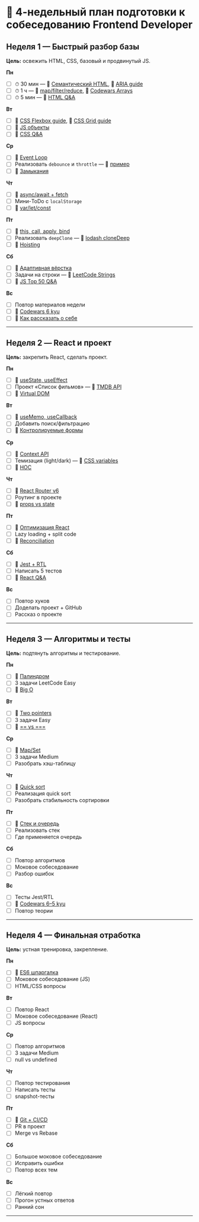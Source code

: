 # 📅 4-недельный план подготовки к собеседованию Frontend Developer

## **Неделя 1 — Быстрый разбор базы**
**Цель:** освежить HTML, CSS, базовый и продвинутый JS.

**Пн**
- [ ] ⏱ 30 мин — 🔗 [Семантический HTML](https://developer.mozilla.org/ru/docs/Glossary/Semantics#%D0%B2_html), 🔗 [ARIA guide](https://developer.mozilla.org/ru/docs/Web/Accessibility/ARIA)
- [ ] ⏱ 1 ч — 🔗 [map/filter/reduce](https://learn.javascript.ru/array-methods), 🔗 [Codewars Arrays](https://www.codewars.com/collections/arrays)
- [ ] ⏱ 5 мин — 🔗 [HTML Q&A](https://github.com/yangshun/front-end-interview-handbook/blob/master/questions/html-questions.md)

**Вт**
- [ ] 🔗 [CSS Flexbox guide](https://css-tricks.com/snippets/css/a-guide-to-flexbox/), 🔗 [CSS Grid guide](https://css-tricks.com/snippets/css/complete-guide-grid/)
- [ ] 🔗 [JS объекты](https://learn.javascript.ru/object)
- [ ] 🔗 [CSS Q&A](https://github.com/yangshun/front-end-interview-handbook/blob/master/questions/css-questions.md)

**Ср**
- [ ] 🔗 [Event Loop](https://javascript.info/event-loop)
- [ ] Реализовать `debounce` и `throttle` — 🔗 [пример](https://www.freecodecamp.org/news/javascript-debounce-example/)
- [ ] 🔗 [Замыкания](https://javascript.info/closure)

**Чт**
- [ ] 🔗 [async/await + fetch](https://developer.mozilla.org/ru/docs/Learn/JavaScript/Asynchronous/Promises)
- [ ] Мини-ToDo с `localStorage`
- [ ] 🔗 [var/let/const](https://habr.com/ru/articles/450400/)

**Пт**
- [ ] 🔗 [this, call, apply, bind](https://javascript.info/object-methods)
- [ ] Реализовать `deepClone` — 🔗 [lodash cloneDeep](https://lodash.com/docs/4.17.15#cloneDeep)
- [ ] 🔗 [Hoisting](https://developer.mozilla.org/ru/docs/Glossary/Hoisting)

**Сб**
- [ ] 🔗 [Адаптивная вёрстка](https://web.dev/responsive-web-design-basics/)
- [ ] Задачи на строки — 🔗 [LeetCode Strings](https://leetcode.com/tag/string/)
- [ ] 🔗 [JS Top 50 Q&A](https://javascript.plainenglish.io/50-javascript-interview-questions-and-answers-9a50b3c0f8b5)

**Вс**
- [ ] Повтор материалов недели
- [ ] 🔗 [Codewars 6 kyu](https://www.codewars.com/kata/search/javascript?q=&r%5B%5D=-6&xids=completed)
- [ ] 🔗 [Как рассказать о себе](https://www.themuse.com/advice/tell-me-about-yourself-interview-question-answer-examples)

---

## **Неделя 2 — React и проект**
**Цель:** закрепить React, сделать проект.

**Пн**
- [ ] 🔗 [useState, useEffect](https://react.dev/reference/react)
- [ ] Проект «Список фильмов» — 🔗 [TMDB API](https://developer.themoviedb.org/)
- [ ] 🔗 [Virtual DOM](https://react.dev/learn/keeping-components-pure)

**Вт**
- [ ] 🔗 [useMemo, useCallback](https://react.dev/reference/react/useMemo)
- [ ] Добавить поиск/фильтрацию
- [ ] 🔗 [Контролируемые формы](https://react.dev/learn/sharing-state-between-components)

**Ср**
- [ ] 🔗 [Context API](https://react.dev/reference/react/useContext)
- [ ] Темизация (light/dark) — 🔗 [CSS variables](https://blog.logrocket.com/theming-react-components-css-variables/)
- [ ] 🔗 [HOC](https://reactpatterns.com/)

**Чт**
- [ ] 🔗 [React Router v6](https://reactrouter.com/en/main)
- [ ] Роутинг в проекте
- [ ] 🔗 [props vs state](https://react.dev/learn/passing-props-to-a-component)

**Пт**
- [ ] 🔗 [Оптимизация React](https://react.dev/learn/escape-hatches)
- [ ] Lazy loading + split code
- [ ] 🔗 [Reconciliation](https://react.dev/learn/referencing-values-with-refs)

**Сб**
- [ ] 🔗 [Jest + RTL](https://testing-library.com/docs/react-testing-library/intro/)
- [ ] Написать 5 тестов
- [ ] 🔗 [React Q&A](https://github.com/sudheerj/reactjs-interview-questions)

**Вс**
- [ ] Повтор хуков
- [ ] Доделать проект + GitHub
- [ ] Рассказ о проекте

---

## **Неделя 3 — Алгоритмы и тесты**
**Цель:** подтянуть алгоритмы и тестирование.

**Пн**
- [ ] 🔗 [Палиндром](https://leetcode.com/problems/valid-palindrome/)
- [ ] 3 задачи LeetCode Easy
- [ ] 🔗 [Big O](https://www.freecodecamp.org/news/big-o-notation/)

**Вт**
- [ ] 🔗 [Two pointers](https://leetcode.com/tag/two-pointers/)
- [ ] 3 задачи Easy
- [ ] 🔗 [== vs ===](https://developer.mozilla.org/ru/docs/Web/JavaScript/Equality_comparisons_and_sameness)

**Ср**
- [ ] 🔗 [Map/Set](https://javascript.info/map-set)
- [ ] 3 задачи Medium
- [ ] Разобрать хэш-таблицу

**Чт**
- [ ] 🔗 [Quick sort](https://www.programiz.com/dsa/quick-sort)
- [ ] Реализация quick sort
- [ ] Разобрать стабильность сортировки

**Пт**
- [ ] 🔗 [Стек и очередь](https://www.geeksforgeeks.org/stack-data-structure/)
- [ ] Реализовать стек
- [ ] Где применяется очередь

**Сб**
- [ ] Повтор алгоритмов
- [ ] Моковое собеседование
- [ ] Разбор ошибок

**Вс**
- [ ] Тесты Jest/RTL
- [ ] 🔗 [Codewars 6–5 kyu](https://www.codewars.com/kata/search/javascript?q=&r%5B%5D=-5&xids=completed)
- [ ] Повтор теории

---

## **Неделя 4 — Финальная отработка**
**Цель:** устная тренировка, закрепление.

**Пн**
- [ ] 🔗 [ES6 шпаргалка](https://devhints.io/es6)
- [ ] Моковое собеседование (JS)
- [ ] HTML/CSS вопросы

**Вт**
- [ ] Повтор React
- [ ] Моковое собеседование (React)
- [ ] JS вопросы

**Ср**
- [ ] Повтор алгоритмов
- [ ] 3 задачи Medium
- [ ] null vs undefined

**Чт**
- [ ] Повтор тестирования
- [ ] Написать тесты
- [ ] snapshot-тесты

**Пт**
- [ ] 🔗 [Git + CI/CD](https://www.atlassian.com/continuous-delivery/ci-vs-ci-vs-cd)
- [ ] PR в проект
- [ ] Merge vs Rebase

**Сб**
- [ ] Большое моковое собеседование
- [ ] Исправить ошибки
- [ ] Повтор всех тем

**Вс**
- [ ] Лёгкий повтор
- [ ] Прогон устных ответов
- [ ] Ранний сон

---
